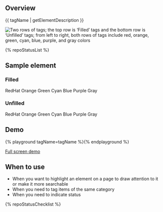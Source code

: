 ## Overview

{{ tagName | getElementDescription }}

<uxdot-example width-adjustment="404px">
  <img src="{{ './tag-sample-element.png' | url }}" alt="Two rows of tags; the top row is ‘Filled’ tags and the bottom row is ‘Unfilled’ tags; from left to right, both rows of tags include red, orange, green, cyan, blue, purple, and gray colors">
</uxdot-example>

{% repoStatusList %}


## Sample element

### Filled

<rh-tag color="red">Red<span class="visually-hidden">Hat</span></rh-tag>
<rh-tag color="orange">Orange</rh-tag>
<rh-tag color="green">Green</rh-tag>
<rh-tag color="cyan">Cyan</rh-tag>
<rh-tag color="blue">Blue</rh-tag>
<rh-tag color="purple">Purple</rh-tag>
<rh-tag>Gray</rh-tag>


### Unfilled

<rh-tag variant="outline" color="red">Red<span 
class="visually-hidden">Hat</span></rh-tag>
<rh-tag variant="outline" color="orange">Orange</rh-tag>
<rh-tag variant="outline" color="green">Green</rh-tag>
<rh-tag variant="outline" color="cyan">Cyan</rh-tag>
<rh-tag variant="outline" color="blue">Blue</rh-tag>
<rh-tag variant="outline" color="purple">Purple</rh-tag>
<rh-tag variant="outline">Gray</rh-tag>


## Demo

{% playground tagName=tagName %}{% endplayground %}

<rh-cta><a href="{{ './demo/' | url }}">Full screen demo</a></rh-cta>


## When to use
  - When you want to highlight an element on a page to draw attention to it or make it more searchable
  - When you need to tag items of the same category
  - When you need to indicate status

{% repoStatusChecklist %}
